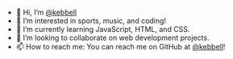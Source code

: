 - 👋 Hi, I’m [@kebbell](https://github.com/kebbell)
- 👀 I’m interested in sports, music, and coding!
- 🌱 I’m currently learning JavaScript, HTML, and CSS.
- 💞️ I’m looking to collaborate on web development projects.
- 📫 How to reach me: You can reach me on GitHub at [@kebbell](https://github.com/kebbell)!
